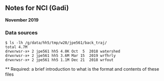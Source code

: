 ## Notes for NCI (Gadi)
**November 2019**
### Data sources
```
$ ls -lh /g/data/hh5/tmp/w28/jpe561/back_traj/
total 4.7M
drwxrwsr-x+ 2 jpe561 hh5 4.0K Oct  5  2018 watershed
drwxrwsr-x+ 2 jpe561 hh5 3.6M Mar 15  2019 wrfhrly
drwxrwsr-x+ 2 jpe561 hh5 1.1M Dec 21  2018 wrfout
```

** Required: a brief introduction to what is the format and contents of these files
